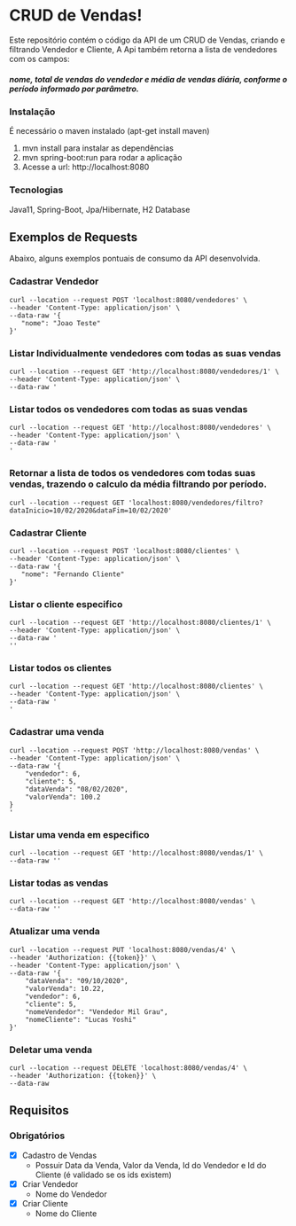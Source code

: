# CRUD de Vendas!

Este repositório contém o código da API de um CRUD de Vendas, criando e filtrando Vendedor e Cliente,
A Api também retorna a lista de vendedores com os campos:
##### nome, total de vendas do vendedor e média de vendas diária, conforme o período informado por parâmetro. 

### Instalação

É necessário o maven instalado (apt-get install maven)

   1. mvn install para instalar as dependências
   2. mvn spring-boot:run para rodar a aplicação
   3. Acesse a url: http://localhost:8080

### Tecnologias
Java11, Spring-Boot, Jpa/Hibernate, H2 Database

## Exemplos de Requests

Abaixo, alguns exemplos pontuais de consumo da API desenvolvida.

### Cadastrar Vendedor

```
curl --location --request POST 'localhost:8080/vendedores' \
--header 'Content-Type: application/json' \
--data-raw '{
   "nome": "Joao Teste"
}'

```

### Listar Individualmente vendedores com todas as suas vendas

```
curl --location --request GET 'http://localhost:8080/vendedores/1' \
--header 'Content-Type: application/json' \
--data-raw '
```

### Listar todos os vendedores com todas as suas vendas
```
curl --location --request GET 'http://localhost:8080/vendedores' \
--header 'Content-Type: application/json' \
--data-raw '
'
```

### Retornar a lista de todos os vendedores com todas suas vendas, trazendo o calculo da média filtrando por período.

```
curl --location --request GET 'localhost:8080/vendedores/filtro?dataInicio=10/02/2020&dataFim=10/02/2020'
```

### Cadastrar Cliente

```
curl --location --request POST 'localhost:8080/clientes' \
--header 'Content-Type: application/json' \
--data-raw '{
   "nome": "Fernando Cliente"
}'

```

### Listar o cliente especifico

```
curl --location --request GET 'http://localhost:8080/clientes/1' \
--header 'Content-Type: application/json' \
--data-raw '
''
```

### Listar todos os clientes

```
curl --location --request GET 'http://localhost:8080/clientes' \
--header 'Content-Type: application/json' \
--data-raw '
'
```

###  Cadastrar uma venda

```
curl --location --request POST 'http://localhost:8080/vendas' \
--header 'Content-Type: application/json' \
--data-raw '{
    "vendedor": 6,
    "cliente": 5,
    "dataVenda": "08/02/2020",  
    "valorVenda": 100.2
}
'
```
### Listar uma venda em especifico

```
curl --location --request GET 'http://localhost:8080/vendas/1' \
--data-raw ''
```

### Listar todas as vendas

```
curl --location --request GET 'http://localhost:8080/vendas' \
--data-raw ''
```
### Atualizar uma venda

```
curl --location --request PUT 'localhost:8080/vendas/4' \
--header 'Authorization: {{token}}' \
--header 'Content-Type: application/json' \
--data-raw '{
    "dataVenda": "09/10/2020",
    "valorVenda": 10.22,
    "vendedor": 6,
    "cliente": 5,
    "nomeVendedor": "Vendedor Mil Grau",
    "nomeCliente": "Lucas Yoshi"
}'
```
### Deletar uma venda

```
curl --location --request DELETE 'localhost:8080/vendas/4' \
--header 'Authorization: {{token}}' \
--data-raw 
```
## Requisitos

### Obrigatórios

 - [x] Cadastro de Vendas
	- Possuir Data da Venda, Valor da Venda, Id do Vendedor e Id do Cliente (é validado se os ids existem)
 - [x] Criar Vendedor
	- Nome do Vendedor
 - [x] Criar Cliente
	- Nome do Cliente

